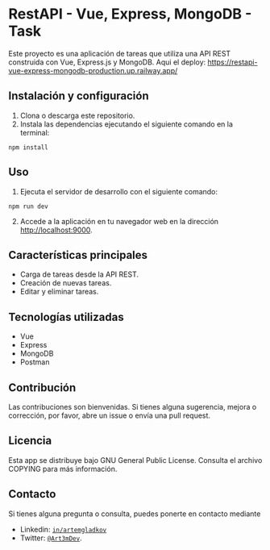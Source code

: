 # RestAPI - Vue, Express, MongoDB - Task

Este proyecto es una aplicación de tareas que utiliza una API REST construida con Vue, Express.js y MongoDB. 
Aqui el deploy: https://restapi-vue-express-mongodb-production.up.railway.app/

## Instalación y configuración

1. Clona o descarga este repositorio.
2. Instala las dependencias ejecutando el siguiente comando en la terminal:

`npm install`

## Uso

1. Ejecuta el servidor de desarrollo con el siguiente comando:

`npm run dev`

2. Accede a la aplicación en tu navegador web en la dirección [http://localhost:9000](http://localhost:9000).

## Características principales

- Carga de tareas desde la API REST.
- Creación de nuevas tareas.
- Editar y eliminar tareas.

## Tecnologías utilizadas

- Vue
- Express
- MongoDB
- Postman

## Contribución

Las contribuciones son bienvenidas. Si tienes alguna sugerencia, mejora o corrección, por favor, abre un issue o envía una pull request.

## Licencia

Esta app se distribuye bajo GNU General Public License. Consulta el archivo COPYING para más información.

## Contacto

Si tienes alguna pregunta o consulta, puedes ponerte en contacto mediante

- Linkedin: [`in/artemgladkov`](https://www.linkedin.com/in/artemgladkov/)
- Twitter: [`@Art3mDev`](https://twitter.com/Art3mDev).
